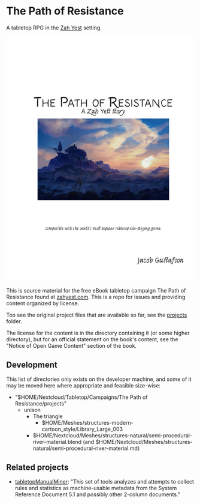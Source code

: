 # The Path of Resistance
A tabletop RPG in the [Zah Yest](https://zahyest.com) setting.

[![Book cover of The Path of Resistance by Jacob Gustafson](projects/CC_BY_4.0/cover-book_1.jpg)](https://zahyest.com)


This is source material for the free eBook tabletop campaign The Path of Resistance found at [zahyest.com](https://zahyest.com). This is a repo for issues and providing content organized by license.

Too see the original project files that are available so far, see the [projects](projects) folder.

The license for the content is in the directory containing it (or some higher directory), but for an official statement on the book's content, see the "Notice of Open Game Content" section of the book.


## Development
This list of directories only exists on the developer machine, and some of it may be moved here where appropriate and feasible size-wise:
- "$HOME/Nextcloud/Tabletop/Campaigns/The Path of Resistance/projects"
  - unison
    * The triangle
      - $HOME/Meshes/structures-modern-cartoon_style/Library_Large_003
    * $HOME/Nextcloud/Meshes/structures-natural/semi-procedural-river-material.blend (and $HOME/Nextcloud/Meshes/structures-natural/semi-procedural-river-material.md)


## Related projects
- [tabletopManualMiner](https://github.com/poikilos/tabletopManualMiner): "This set of tools analyzes and attempts to collect rules and statistics as machine-usable metadata from the System Reference Document 5.1 and possibly other 2-column documents."

